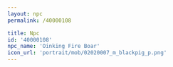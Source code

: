```yaml
---
layout: npc
permalink: /40000108

title: Npc
id: '40000108'
npc_name: 'Oinking Fire Boar'
icon_url: 'portrait/mob/02020007_m_blackpig_p.png'
---
```

